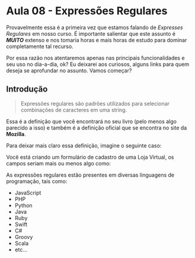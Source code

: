 # Aula 08 - Expressões Regulares

Provavelmente essa é a primeira vez que estamos falando de *Expresses Regulares* em nosso curso. É importante salientar que este assunto é ***MUITO*** extenso e nos tomaria horas e mais horas de estudo para dominar completamente tal recurso.

Por essa razão nos atentaremos apenas nas principais funcionalidades e seu uso no dia-a-dia, ok? Eu deixarei aos curiosos, alguns links para quem deseja se aprofundar no assunto. Vamos começar?

## Introdução

> Expressões regulares são padrões utilizados para selecionar combinações de caracteres em uma string.

Essa é a definição que você encontrará no seu livro (pelo menos algo parecido a isso) e também é a definição oficial que se encontra no site da **Mozilla**.

Para deixar mais claro essa definição, imagine o seguinte caso:

Você está criando um formulário de cadastro de uma Loja Virtual, os campos seriam mais ou menos algo como: 

As expressões regulares estão presentes em diversas linguagens de programação, tais como:

- JavaScript
- PHP
- Python
- Java
- Ruby
- Swift
- C#
- Groovy
- Scala
- etc...
